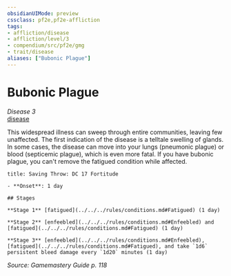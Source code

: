 ```yaml
---
obsidianUIMode: preview
cssclass: pf2e,pf2e-affliction
tags:
- affliction/disease
- affliction/level/3
- compendium/src/pf2e/gmg
- trait/disease
aliases: ["Bubonic Plague"]
---
```

# Bubonic Plague
*Disease 3*  
[disease](../../../Rules/traits/disease.md)  

This widespread illness can sweep through entire communities, leaving few unaffected. The first indication of the disease is a telltale swelling of glands. In some cases, the disease can move into your lungs (pneumonic plague) or blood (septicemic plague), which is even more fatal. If you have bubonic plague, you can't remove the fatigued condition while affected.

```ad-inline-affliction
title: Saving Throw: DC 17 Fortitude

- **Onset**: 1 day

## Stages

**Stage 1** [fatigued](../../../rules/conditions.md#Fatigued) (1 day)

**Stage 2** [enfeebled](../../../rules/conditions.md#Enfeebled) and [fatigued](../../../rules/conditions.md#Fatigued) (1 day)

**Stage 3** [enfeebled](../../../rules/conditions.md#Enfeebled), [fatigued](../../../rules/conditions.md#Fatigued), and take `1d6` persistent bleed damage every `1d20` minutes (1 day)
```

*Source: Gamemastery Guide p. 118*
